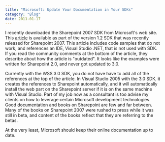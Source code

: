 ```yaml
---
title: "Microsoft: Update Your Documentation in Your SDKs"
category: "Blog"
date: 2011-01-17
---
```



I recently downloaded the Sharepoint 2007 SDK from Microsoft's web site. This [article](http://msdn2.microsoft.com/en-us/library/ms452873.aspx) is available as part of the version 1.2 SDK that was recently released for Sharepoint 2007\. This article includes code samples that do not work, and references an IDE, Visual Studio .NET, that is not used with SDK. If you read the community comments at the bottom of the article, they describe about how the article is "outdated". It looks like the examples were written for Sharepoint 2.0, and never got updated to 3.0\.

Currently with the WSS 3.0 SDK, you do not have have to add all of the references at the top of the article. In Visual Studio 2005 with the 3.0 SDK, it creates the references to Sharepoint automatically, and it will automatically install the web part on the Sharepoint server if it is on the same machine with Visual Studio. Part of my job now as a consultant is too advise my clients on how to leverage certain Microsoft development technologies. Good documentation and books on Sharepoint are few and far between. Many of the books on Sharepoint 2007 were rushed to press while it was still in beta, and content of the books reflect that they are referring to the betas.

At the very least, Microsoft should keep their online documentation up to date.